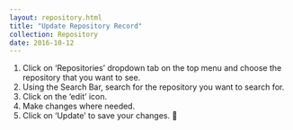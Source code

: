 ```yaml
---
layout: repository.html
title: "Update Repository Record"
collection: Repository
date: 2016-10-12
---
```

1.	Click on ‘Repositories’ dropdown tab on the top menu and choose the repository that you want to see.
2.	Using the Search Bar, search for the repository you want to search for.
3.	Click on the ‘edit’ icon.
4.	Make changes where needed.
5.	Click on ‘Update’ to save your changes.

